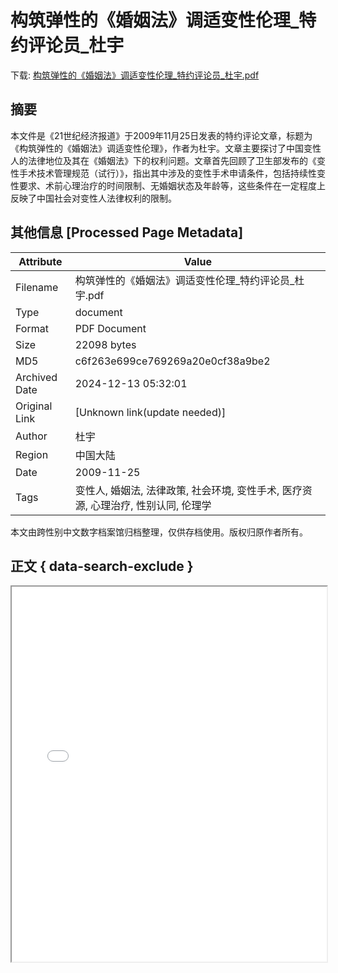 # 构筑弹性的《婚姻法》调适变性伦理_特约评论员_杜宇

<!-- tcd_download_link -->
下载: <a href="构筑弹性的《婚姻法》调适变性伦理_特约评论员_杜宇.pdf" download>构筑弹性的《婚姻法》调适变性伦理_特约评论员_杜宇.pdf</a>
<!-- tcd_download_link_end -->

## 摘要

<!-- tcd_abstract -->
本文件是《21世纪经济报道》于2009年11月25日发表的特约评论文章，标题为《构筑弹性的《婚姻法》调适变性伦理》，作者为杜宇。文章主要探讨了中国变性人的法律地位及其在《婚姻法》下的权利问题。文章首先回顾了卫生部发布的《变性手术技术管理规范（试行）》，指出其中涉及的变性手术申请条件，包括持续性变性要求、术前心理治疗的时间限制、无婚姻状态及年龄等，这些条件在一定程度上反映了中国社会对变性人法律权利的限制。

<!-- tcd_abstract_end -->

## 其他信息 [Processed Page Metadata]

| Attribute       | Value                                  |
|-----------------|----------------------------------------|
| Filename        | 构筑弹性的《婚姻法》调适变性伦理_特约评论员_杜宇.pdf                             |
| Type            | document                                 |
| Format          | PDF Document                               |
| Size            | 22098 bytes                           |
| MD5             | c6f263e699ce769269a20e0cf38a9be2                                  |
| Archived Date   | 2024-12-13 05:32:01                             |
| Original Link   | [Unknown link(update needed)]                         |
| Author          | 杜宇                               |
| Region          | 中国大陆                               |
| Date            | 2009-11-25                                 |
| Tags            | 变性人, 婚姻法, 法律政策, 社会环境, 变性手术, 医疗资源, 心理治疗, 性别认同, 伦理学                                 |

本文由跨性别中文数字档案馆归档整理，仅供存档使用。版权归原作者所有。


## 正文 { data-search-exclude }

<!-- tcd_main_text -->
<iframe src="../构筑弹性的《婚姻法》调适变性伦理_特约评论员_杜宇.pdf" width="100%" height="600px">
    <p>无法显示PDF，请下载查看。</p>
</iframe>
<!-- tcd_main_text_end -->

